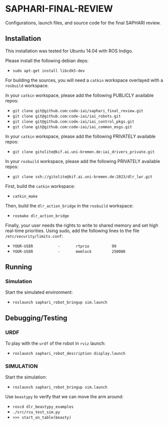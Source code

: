 # SAPHARI-FINAL-REVIEW
Configurations, launch files, and source code for the final SAPHARI review.

## Installation

This installation was tested for Ubuntu 14.04 with ROS Indigo.

Please install the following debian deps:
* ```sudo apt-get install libcdk5-dev```

For building the sources, you will need a ```catkin``` workspace overlayed with a ```rosbuild``` workspace.

In your ```catkin``` workspace, please add the following PUBLICLY available repos:
* ```git clone git@github.com:code-iai/saphari_final_review.git```
* ```git clone git@github.com:code-iai/iai_robots.git```
* ```git clone git@github.com:code-iai/iai_control_pkgs.git```
* ```git clone git@github.com:code-iai/iai_common_msgs.git```

In your ```catkin``` workspace, please add the following PRIVATELY available repos:
* ```git clone gitolite@kif.ai.uni-bremen.de:iai_drivers_private.git```

In your ```rosbuild``` workspace, please add the following PRIVATELY available repos:
* ```git clone ssh://gitolite@kif.ai.uni-bremen.de:2023/dlr_lwr.git```

First, build the ```catkin``` workspace:
* ```catkin_make```

Then, build the ```dlr_action_bridge``` in the ```rosbuild``` workspace:
* ```rosmake dlr_action_bridge```

Finally, your user needs the rights to write to shared memory and set high real-time priorities. Using sudo, add the following lines to the file ```/etc/security/limits.conf```:
* ```YOUR-USER           -       rtprio          99```
* ```YOUR-USER           -       memlock         250000```


## Running 

### Simulation
Start the simulated environment:
* ```roslaunch saphari_robot_bringup sim.launch```

## Debugging/Testing

### URDF 
To play with the ```urdf``` of the robot in ```rviz``` launch:
* ```roslaunch saphari_robot_description display.launch```

### SIMULATION
Start the simulation:
* ```roslaunch saphari_robot_bringup sim.launch```
 
Use ```beastypy``` to verify that we can move the arm around:
* ```roscd dlr_beastypy_examples```
* ```./src/rcu_test_sim.py```
* ```>>> start_on_table(beasty)```
